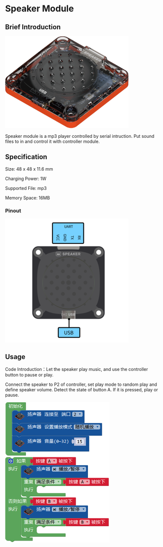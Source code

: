 # Speaker Module

## Brief Introduction

![](./images/render_speaker.png)

Speaker module is a mp3 player controlled by serial intruction. Put sound files to in and control it with controller module.

## Specification

Size: 48 x 48 x 11.6 mm

Charging Power: 1W

Supported File: mp3

Memory Space: 16MB

### Pinout

![](./images/pinout_speaker.png)

## Usage

Code Introduction：Let the speaker play music, and use the controller button to pause or play.

Connect the speaker to P2 of controller, set play mode to random play and define speaker volume. Detect the state of button A. If it is pressed, play or pause.

![](./images/Mixly_example_speaker.png)
